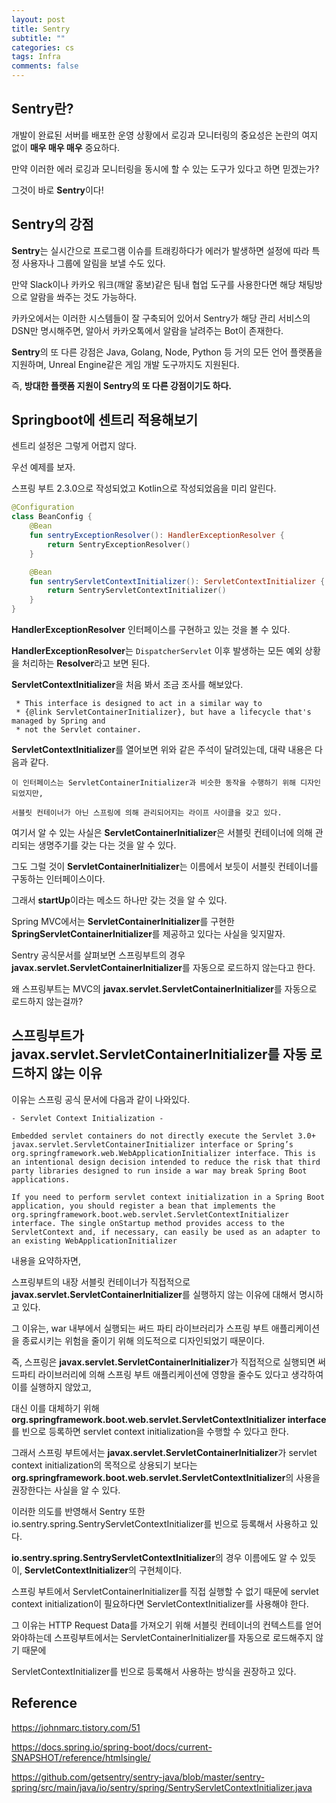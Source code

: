 ```yaml
---
layout: post
title: Sentry
subtitle: ""
categories: cs
tags: Infra
comments: false
---
```


## Sentry란?

개발이 완료된 서버를 배포한 운영 상황에서 로깅과 모니터링의 중요성은 논란의 여지 없이 **매우 매우 매우** 중요하다.

만약 이러한 에러 로깅과 모니터링을 동시에 할 수 있는 도구가 있다고 하면 믿겠는가?

그것이 바로 **Sentry**이다!

## Sentry의 강점

**Sentry**는 실시간으로 프로그램 이슈를 트래킹하다가 에러가 발생하면 설정에 따라 특정 사용자나 그룹에 알림을 보낼 수도 있다.

만약 Slack이나 카카오 워크(깨알 홍보)같은 팀내 협업 도구를 사용한다면 해당 채팅방으로 알람을 쏴주는 것도 가능하다.

카카오에서는 이러한 시스템들이 잘 구축되어 있어서 Sentry가 해당 관리 서비스의 DSN만 명시해주면, 알아서 카카오톡에서 알람을 날려주는 Bot이 존재한다.

**Sentry**의 또 다른 강점은 Java, Golang, Node, Python 등 거의 모든 언어 플랫폼을 지원하며, Unreal Engine같은 게임 개발 도구까지도 지원된다.

즉, **방대한 플랫폼 지원이 Sentry의 또 다른 강점이기도 하다.**

## Springboot에 센트리 적용해보기

센트리 설정은 그렇게 어렵지 않다.

우선 예제를 보자.

스프링 부트 2.3.0으로 작성되었고 Kotlin으로 작성되었음을 미리 알린다.

```kotlin
@Configuration
class BeanConfig {
    @Bean
    fun sentryExceptionResolver(): HandlerExceptionResolver {
        return SentryExceptionResolver()
    }

    @Bean
    fun sentryServletContextInitializer(): ServletContextInitializer {
        return SentryServletContextInitializer()
    }
}
```

**HandlerExceptionResolver** 인터페이스를 구현하고 있는 것을 볼 수 있다.

**HandlerExceptionResolver**는 `DispatcherServlet` 이후 발생하는 모든 예외 상황을 처리하는 **Resolver**라고 보면 된다.

**ServletContextInitializer**을 처음 봐서 조금 조사를 해보았다.

```
 * This interface is designed to act in a similar way to
 * {@link ServletContainerInitializer}, but have a lifecycle that's managed by Spring and
 * not the Servlet container.
```

**ServletContextInitializer**를 열어보면 위와 같은 주석이 달려있는데, 대략 내용은 다음과 같다.

```
이 인터페이스는 ServletContainerInitializer과 비슷한 동작을 수행하기 위해 디자인되었지만,

서블릿 컨테이너가 아닌 스프링에 의해 관리되어지는 라이프 사이클을 갖고 있다.
```

여기서 알 수 있는 사실은 **ServletContainerInitializer**은 서블릿 컨테이너에 의해 관리되는 생명주기를 갖는 다는 것을 알 수 있다.

그도 그럴 것이 **ServletContainerInitializer**는 이름에서 보듯이 서블릿 컨테이너를 구동하는 인터페이스이다.

그래서 **startUp**이라는 메소드 하나만 갖는 것을 알 수 있다.

Spring MVC에서는 **ServletContainerInitializer**를 구현한 **SpringServletContainerInitializer**를 제공하고 있다는 사실을 잊지말자.

Sentry 공식문서를 살펴보면 스프링부트의 경우 **javax.servlet.ServletContainerInitializer**를 자동으로 로드하지 않는다고 한다.

왜 스프링부트는 MVC의 **javax.servlet.ServletContainerInitializer**를 자동으로 로드하지 않는걸까?

## 스프링부트가 **javax.servlet.ServletContainerInitializer**를 자동 로드하지 않는 이유

이유는 스프링 공식 문서에 다음과 같이 나와있다.

```
- Servlet Context Initialization -

Embedded servlet containers do not directly execute the Servlet 3.0+ javax.servlet.ServletContainerInitializer interface or Spring’s org.springframework.web.WebApplicationInitializer interface. This is an intentional design decision intended to reduce the risk that third party libraries designed to run inside a war may break Spring Boot applications.

If you need to perform servlet context initialization in a Spring Boot application, you should register a bean that implements the org.springframework.boot.web.servlet.ServletContextInitializer interface. The single onStartup method provides access to the ServletContext and, if necessary, can easily be used as an adapter to an existing WebApplicationInitializer
```

내용을 요약하자면,

스프링부트의 내장 서블릿 컨테이너가 직접적으로 **javax.servlet.ServletContainerInitializer**를 실행하지 않는 이유에 대해서 명시하고 있다.

그 이유는, war 내부에서 실행되는 써드 파티 라이브러리가 스프링 부트 애플리케이션을 종료시키는 위험을 줄이기 위해 의도적으로 디자인되었기 때문이다.

즉, 스프링은 **javax.servlet.ServletContainerInitializer**가 직접적으로 실행되면 써드파티 라이브러리에 의해 스프링 부트 애플리케이션에 영향을 줄수도 있다고 생각하여 이를 실행하지 않았고,

대신 이를 대체하기 위해 **org.springframework.boot.web.servlet.ServletContextInitializer interface**를 빈으로 등록하면 servlet context initialization을 수행할 수 있다고 한다.

그래서 스프링 부트에서는 **javax.servlet.ServletContainerInitializer**가 servlet context initialization의 목적으로 상용되기 보다는 **org.springframework.boot.web.servlet.ServletContextInitializer**의 사용을 권장한다는 사실을 알 수 있다.

이러한 의도를 반영해서 Sentry 또한 io.sentry.spring.SentryServletContextInitializer를 빈으로 등록해서 사용하고 있다.

**io.sentry.spring.SentryServletContextInitializer**의 경우 이름에도 알 수 있듯이, **ServletContextInitializer**의 구현체이다.

스프링 부트에서 ServletContainerInitializer를 직접 실행할 수 없기 때문에 servlet context initialization이 필요하다면 ServletContextInitializer를 사용해야 한다.

그 이유는 HTTP Request Data를 가져오기 위해 서블릿 컨테이너의 컨텍스트를 얻어와야하는데 스프링부트에서는 ServletContainerInitializer를 자동으로 로드해주지 않기 때문에

ServletContextInitializer를 빈으로 등록해서 사용하는 방식을 권장하고 있다.

## Reference

https://johnmarc.tistory.com/51

https://docs.spring.io/spring-boot/docs/current-SNAPSHOT/reference/htmlsingle/

https://github.com/getsentry/sentry-java/blob/master/sentry-spring/src/main/java/io/sentry/spring/SentryServletContextInitializer.java
